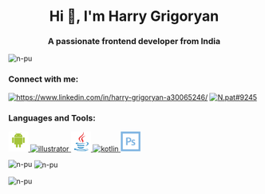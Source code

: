 <h1 align="center">Hi 👋, I'm Harry Grigoryan</h1>
<h3 align="center">A passionate frontend developer from India</h3>

<p align="left"> <img src="https://komarev.com/ghpvc/?username=n-pu&label=Profile%20views&color=0e75b6&style=flat" alt="n-pu" /> </p>

<h3 align="left">Connect with me:</h3>
<p align="left">
<a href="https://linkedin.com/in/https://www.linkedin.com/in/harry-grigoryan-a30065246/" target="blank"><img align="center" src="https://raw.githubusercontent.com/rahuldkjain/github-profile-readme-generator/master/src/images/icons/Social/linked-in-alt.svg" alt="https://www.linkedin.com/in/harry-grigoryan-a30065246/" height="30" width="40" /></a>
<a href="https://discord.gg/N.pat#9245" target="blank"><img align="center" src="https://raw.githubusercontent.com/rahuldkjain/github-profile-readme-generator/master/src/images/icons/Social/discord.svg" alt="N.pat#9245" height="30" width="40" /></a>
</p>

<h3 align="left">Languages and Tools:</h3>
<p align="left"> <a href="https://developer.android.com" target="_blank" rel="noreferrer"> <img src="https://raw.githubusercontent.com/devicons/devicon/master/icons/android/android-original-wordmark.svg" alt="android" width="40" height="40"/> </a> <a href="https://www.adobe.com/in/products/illustrator.html" target="_blank" rel="noreferrer"> <img src="https://www.vectorlogo.zone/logos/adobe_illustrator/adobe_illustrator-icon.svg" alt="illustrator" width="40" height="40"/> </a> <a href="https://www.java.com" target="_blank" rel="noreferrer"> <img src="https://raw.githubusercontent.com/devicons/devicon/master/icons/java/java-original.svg" alt="java" width="40" height="40"/> </a> <a href="https://kotlinlang.org" target="_blank" rel="noreferrer"> <img src="https://www.vectorlogo.zone/logos/kotlinlang/kotlinlang-icon.svg" alt="kotlin" width="40" height="40"/> </a> <a href="https://www.photoshop.com/en" target="_blank" rel="noreferrer"> <img src="https://raw.githubusercontent.com/devicons/devicon/master/icons/photoshop/photoshop-line.svg" alt="photoshop" width="40" height="40"/> </a> </p>

<p><img align="left" src="https://github-readme-stats.vercel.app/api/top-langs?username=n-pu&show_icons=true&locale=en&layout=compact" alt="n-pu" /></p>

<p>&nbsp;<img align="center" src="https://github-readme-stats.vercel.app/api?username=n-pu&show_icons=true&locale=en" alt="n-pu" /></p>

<p><img align="center" src="https://github-readme-streak-stats.herokuapp.com/?user=n-pu&" alt="n-pu" /></p>
